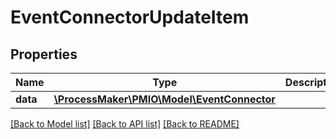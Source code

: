 # EventConnectorUpdateItem

## Properties
Name | Type | Description | Notes
------------ | ------------- | ------------- | -------------
**data** | [**\ProcessMaker\PMIO\Model\EventConnector**](EventConnector.md) |  | 

[[Back to Model list]](../README.md#documentation-for-models) [[Back to API list]](../README.md#documentation-for-api-endpoints) [[Back to README]](../README.md)


